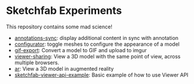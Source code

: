 # Sketchfab Experiments

This repository contains some mad science!

* [annotations-sync](./annotations-sync): display additional content in sync with annotation
* [configurator](./configurator): toggle meshes to configure the appearance of a model
* [gif-export](./gif-export): Convert a model to GIF and upload to imgur
* [viewer-sharing](./viewer-sharing): View a 3D model with the same point of view, across multiple browsers.
* [ar](./ar): View a 3D model in augmented reality
* [sketchfab-viewer-api-example](./sketchfab-viewer-api-example): Basic example of how to use Viewer API
